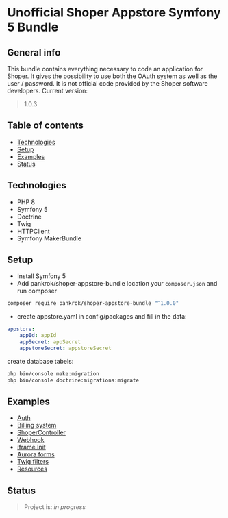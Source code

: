 # Unofficial Shoper Appstore Symfony 5 Bundle
## General info
This bundle contains everything necessary to code an application for Shoper. It gives the possibility to use both the OAuth system as well as the user / password. It is not official code provided by the Shoper software developers.
Current version:
> 1.0.3

## Table of contents
* [Technologies](#technologies)
* [Setup](#setup)
* [Examples](#examples)
* [Status](#status)

## Technologies
* PHP 8
* Symfony 5
* Doctrine
* Twig
* HTTPClient
* Symfony MakerBundle

## Setup
* Install Symfony 5
* Add pankrok/shoper-appstore-bundle location your `composer.json` and run composer

``` bash
composer require pankrok/shoper-appstore-bundle "^1.0.0"
```

* create appstore.yaml in config/packages and fill in the data:
```yaml
appstore:
    appId: appId    
    appSecret: appSecret
    appstoreSecret: appstoreSecret
```
create database tabels:
``` bash
php bin/console make:migration
php bin/console doctrine:migrations:migrate
```

## Examples

* [Auth](docs/AUTH.md) 
* [Billing system](docs/BILLING.md) 
* [ShoperController](docs/SHOPERCONTROLLER.md)
* [Webhook](docs/WEBHOOK.md)
* [iframe Init](docs/IFRAME.md)
* [Aurora forms](docs/AURORAFORMS.md)
* [Twig filters](docs/TWIGFILTERS.md)
* [Resources](docs/RESOURCES.md)

## Status
> Project is: _in progress_ 